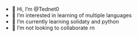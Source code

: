 - 👋 Hi, I’m @Tednet0
- 👀 I’m interested in learning of multiple languages
- 🌱 I’m currently learning solidaty and python
- 💞️ I’m not looking to collaborate rn

<!---
Tednet0/Tednet0 is a ✨ special ✨ repository because its `README.md` (this file) appears on your GitHub profile.
You can click the Preview link to take a look at your changes.
--->
